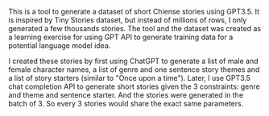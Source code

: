 
This is a tool to generate a dataset of short Chiense stories using GPT3.5. It is inspired by Tiny Stories dataset, but instead of millions of rows, I only generated a few thousands stories. The tool and the dataset was created as a learning exercise for using GPT API to generate training data for a potential language model idea. 

I created these stories by first using ChatGPT to generate a list of male and female character names, a list of genre and one sentence story themes and a list of story starters (similar to "Once upon a time"). Later, I use GPT3.5 chat completion API to generate short stories given the 3 constraints: genre and theme and sentence starter. And the stories were generated in the batch of 3. So every 3 stories would share the exact same parameters.
